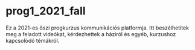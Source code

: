 # prog1_2021_fall
Ez a 2021-es őszi progkurzus kommunikációs platformja. Itt beszélhetitek meg a feladott videókat, kérdezhettek a háziról és egyéb, kurzushoz kapcsolódó témákról.

